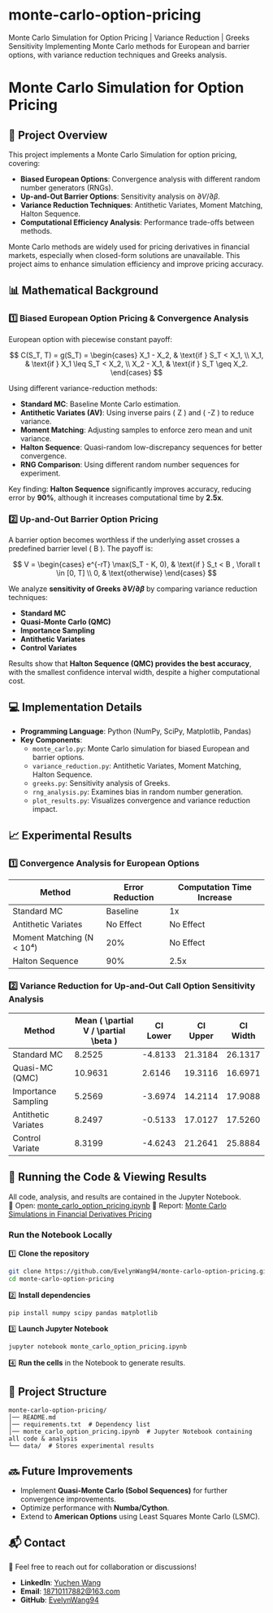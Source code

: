 # monte-carlo-option-pricing
Monte Carlo Simulation for Option Pricing | Variance Reduction | Greeks Sensitivity Implementing Monte Carlo methods for European and barrier options, with variance reduction techniques and Greeks analysis.
# Monte Carlo Simulation for Option Pricing

## 📌 Project Overview
This project implements a Monte Carlo Simulation for option pricing, covering:
- **Biased European Options**: Convergence analysis with different random number generators (RNGs).
- **Up-and-Out Barrier Options**: Sensitivity analysis on $\partial V / \partial \beta$.
- **Variance Reduction Techniques**: Antithetic Variates, Moment Matching, Halton Sequence.
- **Computational Efficiency Analysis**: Performance trade-offs between methods.

Monte Carlo methods are widely used for pricing derivatives in financial markets, especially when closed-form solutions are unavailable. This project aims to enhance simulation efficiency and improve pricing accuracy.

## 📊 Mathematical Background

### 1️⃣ **Biased European Option Pricing & Convergence Analysis**
European option with piecewise constant payoff:

$$
 C(S_T, T) = g(S_T) =
    \begin{cases}
        X_1 - X_2, & \text{if } S_T < X_1, \\
        X_1, & \text{if } X_1 \leq S_T < X_2, \\
        X_2 - X_1, & \text{if } S_T \geq X_2.
    \end{cases}
$$

Using different variance-reduction methods:
- **Standard MC**: Baseline Monte Carlo estimation.
- **Antithetic Variates (AV)**: Using inverse pairs \( Z \) and \( -Z \) to reduce variance.
- **Moment Matching**: Adjusting samples to enforce zero mean and unit variance.
- **Halton Sequence**: Quasi-random low-discrepancy sequences for better convergence.
- **RNG Comparison**: Using different random number sequences for experiment.

Key finding: **Halton Sequence** significantly improves accuracy, reducing error by **90%**, although it increases computational time by **2.5x**.

### 2️⃣ **Up-and-Out Barrier Option Pricing**
A barrier option becomes worthless if the underlying asset crosses a predefined barrier level \( B \). The payoff is:

$$
V = \begin{cases}
  e^{-rT} \max(S_T - K, 0), & \text{if } S_t < B , \forall t \in [0, T] \\
  0, & \text{otherwise}
\end{cases}
$$

We analyze **sensitivity of Greeks $\partial V / \partial \beta$** by comparing variance reduction techniques:
- **Standard MC**
- **Quasi-Monte Carlo (QMC)**
- **Importance Sampling**
- **Antithetic Variates**
- **Control Variates**

Results show that **Halton Sequence (QMC) provides the best accuracy**, with the smallest confidence interval width, despite a higher computational cost.

## 💻 Implementation Details
- **Programming Language**: Python (NumPy, SciPy, Matplotlib, Pandas)
- **Key Components**:
  - `monte_carlo.py`: Monte Carlo simulation for biased European and barrier options.
  - `variance_reduction.py`: Antithetic Variates, Moment Matching, Halton Sequence.
  - `greeks.py`: Sensitivity analysis of Greeks.
  - `rng_analysis.py`: Examines bias in random number generation.
  - `plot_results.py`: Visualizes convergence and variance reduction impact.

## 📈 Experimental Results
### 1️⃣ **Convergence Analysis for European Options**
| Method | Error Reduction | Computation Time Increase |
|--------|----------------|------------------------|
| Standard MC | Baseline | 1x |
| Antithetic Variates | No Effect | No Effect |
| Moment Matching (N < 10⁴) | 20% | No Effect |
| Halton Sequence | 90% | 2.5x |

### 2️⃣ **Variance Reduction for Up-and-Out Call Option Sensitivity Analysis**
| Method | Mean \( \partial V / \partial \beta \) | CI Lower | CI Upper | CI Width |
|--------|-------------------|------------|------------|----------|
| Standard MC | 8.2525 | -4.8133 | 21.3184 | 26.1317 |
| Quasi-MC (QMC) | 10.9631 | 2.6146 | 19.3116 | 16.6971 |
| Importance Sampling | 5.2569 | -3.6974 | 14.2114 | 17.9088 |
| Antithetic Variates | 8.2497 | -0.5133 | 17.0127 | 17.5260 |
| Control Variate | 8.3199 | -4.6243 | 21.2641 | 25.8884 |


## 🚀 Running the Code & Viewing Results

All code, analysis, and results are contained in the Jupyter Notebook.  
📌 Open: [monte_carlo_option_pricing.ipynb](monte-carlo-option-pricing.ipynb)
📄 Report: [Monte Carlo Simulations in Financial Derivatives Pricing](Monte_Carlo_Simulations_in_Financial_Derivatives_Pricing.pdf)  

### Run the Notebook Locally  
1️⃣ **Clone the repository**  
   ```bash
   git clone https://github.com/EvelynWang94/monte-carlo-option-pricing.git
   cd monte-carlo-option-pricing
   ```
2️⃣ **Install dependencies**  
   ```bash
   pip install numpy scipy pandas matplotlib
   ```
3️⃣ **Launch Jupyter Notebook**  
   ```bash
   jupyter notebook monte_carlo_option_pricing.ipynb
   ```
4️⃣ **Run the cells** in the Notebook to generate results. 

## 📂 Project Structure
```
monte-carlo-option-pricing/
│── README.md
│── requirements.txt  # Dependency list
│── monte_carlo_option_pricing.ipynb  # Jupyter Notebook containing all code & analysis
└── data/  # Stores experimental results
```

## 🔜 Future Improvements
- Implement **Quasi-Monte Carlo (Sobol Sequences)** for further convergence improvements.
- Optimize performance with **Numba/Cython**.
- Extend to **American Options** using Least Squares Monte Carlo (LSMC).

## 📬 Contact
📧 Feel free to reach out for collaboration or discussions!
- **LinkedIn**: [Yuchen Wang](https://www.linkedin.com/in/yuchen-wang-2aa64327b/)
- **Email**: 18710117882@163.com
- **GitHub**: [EvelynWang94](https://github.com/EvelynWang94/)
